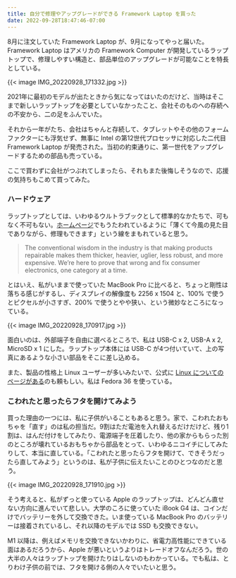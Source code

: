 ```yaml
---
title: 自分で修理やアップグレードができる Framework Laptop を買った
date: 2022-09-28T18:47:46-07:00
---
```

8月に注文していた Framework Laptop が、9月になってやっと届いた。
Framework Laptop はアメリカの Framework Computer が開発しているラップトップで、修理しやすい構造と、部品単位のアップグレードが可能なことを特長としている。

{{< image IMG_20220928_171332.jpg >}}

2021年に最初のモデルが出たときから気になってはいたのだけど、当時はそこまで新しいラップトップを必要としていなかったこと、会社そのものへの存続への不安から、二の足をふんでいた。

それから一年がたち、会社はちゃんと存続して、タブレットやその他のフォームファクターにも浮気せず、無事に Intel の第12世代プロセッサに対応した二代目 Framework Laptop が発売された。当初の約束通りに、第一世代をアップグレードするための部品も売っている。

ここで買わずに会社がつぶれてしまったら、それもまた後悔しそうなので、応援の気持ちもこめて買ってみた。

### ハードウェア

ラップトップとしては、いわゆるウルトラブックとして標準的なかたちで、可もなく不可もない。[ホームページ](https://frame.work/about)でもうたわれているように「薄くて今風の見た目でありながら、修理もできます」という線をまもれていると思う。

> The conventional wisdom in the industry is that making products repairable makes them thicker, heavier, uglier, less robust, and more expensive. We’re here to prove that wrong and fix consumer electronics, one category at a time.

とはいえ、私がいままで使っていた MacBook Pro に比べると、ちょっと剛性は落ちる感じがするし、ディスプレイの解像度も 2256 x 1504 と、100% で使うとピクセルが小さすぎ、200% で使うとやや狭い、という微妙なところになっている。

{{< image IMG_20220928_170917.jpg >}}

面白いのは、外部端子を自由に選べるところで、私は USB-C x 2, USB-A x 2, MicroSD x 1 にした。ラップトップ本体には USB-C が4つ付いていて、上の写真にあるような小さい部品をそこに差し込める。

また、製品の性格上 Linux ユーザーが多いみたいで、公式に [Linux についてのページがある](https://frame.work/linux)のも頼もしい。私は Fedora 36 を使っている。

### こわれたと思ったらフタを開けてみよう

買った理由の一つには、私に子供がいることもあると思う。家で、こわれたおもちゃを「直す」のは私の担当だ。9割はただ電池を入れ替えるだけだけど、残り1割は、はんだ付けをしてみたり、電源端子を圧着したり、他の家からもらった別のところが壊れているおもちゃから部品をとって、いわゆるニコイチにしてみたりして、本当に直している。「こわれたと思ったらフタを開けて、できそうだったら直してみよう」というのは、私が子供に伝えたいことのひとつなのだと思う。

{{< image IMG_20220928_171910.jpg >}}

そう考えると、私がずっと使っている Apple のラップトップは、どんどん直せない方向に進んでいて悲しい。大学のころに使っていた iBook G4 は、コインだけでバッテリーを外して交換できた。いま使っている MacBook Pro のバッテリーは接着されているし、それ以降のモデルでは SSD も交換できない。

M1 以降は、例えばメモリを交換できないかわりに、省電力高性能にできている面はあるだろうから、Apple が悪いというよりはトレードオフなんだろう。世の大半の人々はラップトップを開けたりはしないのもわかっている。でも私は、とりわけ子供の前では、フタを開ける側の人々でいたいと思う。
